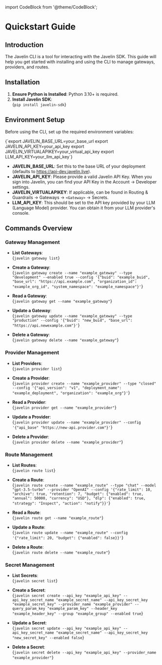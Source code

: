 import CodeBlock from '@theme/CodeBlock';

# Quickstart Guide

## Introduction

The Javelin CLI is a tool for interacting with the Javelin SDK. This guide will help you get started with installing and using the CLI to manage gateways, providers, and routes.

## Installation

1. **Ensure Python is Installed**: Python 3.10+ is required.
2. **Install Javelin SDK**:  
   <CodeBlock language="shell">
   {`pip install javelin-sdk`}
   </CodeBlock>

## Environment Setup

Before using the CLI, set up the required environment variables:

<CodeBlock language="shell">
{`export JAVELIN_BASE_URL=your_base_url
export JAVELIN_API_KEY=your_api_key
export JAVELIN_VIRTUALAPIKEY=your_virtual_api_key
export LLM_API_KEY=your_llm_api_key`}
</CodeBlock>

- **JAVELIN_BASE_URL**: Set this to the base URL of your deployment (defaults to https://api-dev.javelin.live).
- **JAVELIN_API_KEY**: Please provide a valid Javelin API Key. When you sign into Javelin, you can find your API Key in the Account -> Developer settings.
- **JAVELIN_VIRTUALAPIKEY**: If applicable, can be found in Routing & Guardrails -> Gateways -> `<Gateway>` -> Secrets.
- **LLM_API_KEY**: This should be set to the API key provided by your LLM (Language Model) provider. You can obtain it from your LLM provider's console.

## Commands Overview

### Gateway Management

- **List Gateways**:  
  <CodeBlock language="shell">
  {`javelin gateway list`}
  </CodeBlock>
  
- **Create a Gateway**:  
  <CodeBlock language="shell">
  {`javelin gateway create --name "example_gateway" --type "development" --enabled true --config '{"buid": "example_buid", "base_url": "https://api.example.com", "organization_id": "example_org_id", "system_namespace": "example_namespace"}'`}
  </CodeBlock>

- **Read a Gateway**:  
  <CodeBlock language="shell">
  {`javelin gateway get --name "example_gateway"`}
  </CodeBlock>

- **Update a Gateway**:  
  <CodeBlock language="shell">
  {`javelin gateway update --name "example_gateway" --type "production" --config '{"buid": "new_buid", "base_url": "https://api.newexample.com"}'`}
  </CodeBlock>

- **Delete a Gateway**:  
  <CodeBlock language="shell">
  {`javelin gateway delete --name "example_gateway"`}
  </CodeBlock>

### Provider Management

- **List Providers**:  
  <CodeBlock language="shell">
  {`javelin provider list`}
  </CodeBlock>
  
- **Create a Provider**:  
  <CodeBlock language="shell">
  {`javelin provider create --name "example_provider" --type "closed" --config '{"api_version": "v1", "deployment_name": "example_deployment", "organization": "example_org"}'`}
  </CodeBlock>

- **Read a Provider**:  
  <CodeBlock language="shell">
  {`javelin provider get --name "example_provider"`}
  </CodeBlock>

- **Update a Provider**:  
  <CodeBlock language="shell">
  {`javelin provider update --name "example_provider" --config '{"api_base" "https://new-api.provider.com"}'`}
  </CodeBlock>

- **Delete a Provider**:  
  <CodeBlock language="shell">
  {`javelin provider delete --name "example_provider"`}
  </CodeBlock>

### Route Management

- **List Routes**:  
  <CodeBlock language="shell">
  {`javelin route list`}
  </CodeBlock>
  
- **Create a Route**:  
  <CodeBlock language="shell">
  {`javelin route create --name "example_route" --type "chat" --model "gpt-3.5-turbo" --provider "OpenAI" --config '{"rate_limit": 10, "archive": true, "retention": 7, "budget": {"enabled": true, "annual": 50000, "currency": "USD"}, "dlp": {"enabled": true, "strategy": "Inspect", "action": "notify"}}'`}
  </CodeBlock>

- **Read a Route**:  
  <CodeBlock language="shell">
  {`javelin route get --name "example_route"`}
  </CodeBlock>

- **Update a Route**:  
  <CodeBlock language="shell">
  {`javelin route update --name "example_route" --config '{"rate_limit": 20, "budget": {"enabled": false}}'`}
  </CodeBlock>

- **Delete a Route**:  
  <CodeBlock language="shell">
  {`javelin route delete --name "example_route"`}
  </CodeBlock>

### Secret Management

- **List Secrets**:  
  <CodeBlock language="shell">
  {`javelin secret list`}
  </CodeBlock>

- **Create a Secret**:  
  <CodeBlock language="shell">
  {`javelin secret create --api_key "example_api_key" --api_key_secret_name "example_secret_name" --api_key_secret_key "example_secret_key" --provider_name "example_provider" --query_param_key "example_param_key" --header_key "example_header_key" --group "example_group" --enabled true`}
  </CodeBlock>

- **Update a Secret**:  
  <CodeBlock language="shell">
  {`javelin secret update --api_key "example_api_key" --api_key_secret_name "example_secret_name" --api_key_secret_key "new_secret_key" --enabled false`}
  </CodeBlock>

- **Delete a Secret**:  
  <CodeBlock language="shell">
  {`javelin secret delete --api_key "example_api_key" --provider_name "example_provider"`}
  </CodeBlock>

